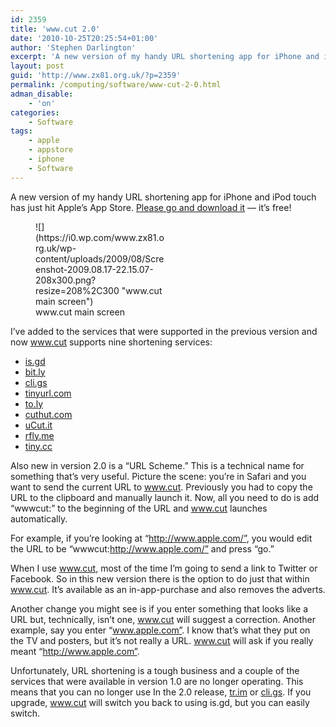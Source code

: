 ```yaml
---
id: 2359
title: 'www.cut 2.0'
date: '2010-10-25T20:25:54+01:00'
author: 'Stephen Darlington'
excerpt: 'A new version of my handy URL shortening app for iPhone and iPod touch has just hit Apple''s App Store. Here''s what''s new.'
layout: post
guid: 'http://www.zx81.org.uk/?p=2359'
permalink: /computing/software/www-cut-2-0.html
adman_disable:
    - 'on'
categories:
    - Software
tags:
    - apple
    - appstore
    - iphone
    - Software
---
```


A new version of my handy URL shortening app for iPhone and iPod touch has just hit Apple’s App Store. [Please go and download it](http://phobos.apple.com/WebObjects/MZStore.woa/wa/viewSoftware?id=327825080&at=11lmMT&ct=zx81) — it’s free!

<figure aria-describedby="caption-attachment-1673" class="wp-caption aligncenter" id="attachment_1673" style="width: 208px">![](https://i0.wp.com/www.zx81.org.uk/wp-content/uploads/2009/08/Screenshot-2009.08.17-22.15.07-208x300.png?resize=208%2C300 "www.cut main screen")<figcaption class="wp-caption-text" id="caption-attachment-1673">www.cut main screen</figcaption></figure>

I’ve added to the services that were supported in the previous version and now www.cut supports nine shortening services:

- [is.gd](http://is.gd/)
- [bit.ly](http://bit.ly/)
- [cli.gs](http://cli.gs/)
- [tinyurl.com](http://tinyurl.com/)
- [to.ly](http://to.ly/)
- [cuthut.com](http://cuthut.com/)
- [uCut.it](http://uCut.it/)
- [rfly.me](http://rfly.me/)
- [tiny.cc](http://tiny.cc/)

Also new in version 2.0 is a “URL Scheme.” This is a technical name for something that’s very useful. Picture the scene: you’re in Safari and you want to send the current URL to www.cut. Previously you had to copy the URL to the clipboard and manually launch it. Now, all you need to do is add “wwwcut:” to the beginning of the URL and www.cut launches automatically.

For example, if you’re looking at “http://www.apple.com/”, you would edit the URL to be “wwwcut:http://www.apple.com/” and press “go.”

When I use www.cut, most of the time I’m going to send a link to Twitter or Facebook. So in this new version there is the option to do just that within www.cut. It’s available as an in-app-purchase and also removes the adverts.

Another change you might see is if you enter something that looks like a URL but, technically, isn’t one, www.cut will suggest a correction. Another example, say you enter “www.apple.com”. I know that’s what they put on the TV and posters, but it’s not really a URL. www.cut will ask if you really meant “http://www.apple.com”.

Unfortunately, URL shortening is a tough business and a couple of the services that were available in version 1.0 are no longer operating. This means that you can no longer use In the 2.0 release, [tr.im](http://tr.im/) or [cli.gs](http://cli.gs/). If you upgrade, www.cut will switch you back to using is.gd, but you can easily switch.
